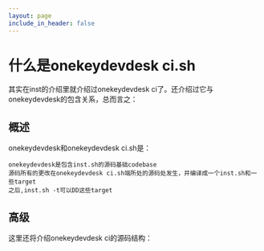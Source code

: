 ```yaml
---
layout: page
include_in_header: false
---
```



什么是onekeydevdesk ci.sh
=============

其实在inst的介绍里就介绍过onekeydevdesk ci了。还介绍过它与onekeydevdesk的包含关系，总而言之：

概述
------

onekeydevdesk和onekeydevdesk ci.sh是：


```
onekeydevdesk是包含inst.sh的源码基础codebase
源码所有的更改在onekeydevdesk ci.sh端所处的源码处发生，并编译成一个inst.sh和一些target
之后,inst.sh -t可以DD这些target
```

高级
------

这里还将介绍onekeydevdesk ci的源码结构：


